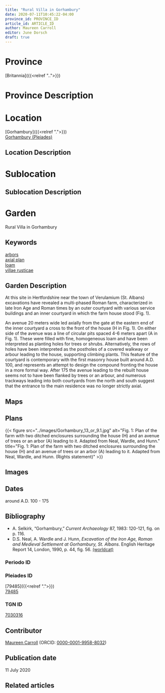 ```yaml
---
title: "Rural Villa in Gorhambury"
date: 2020-07-11T10:45:22-04:00
province_id: PROVINCE_ID
article_id: ARTICLE_ID
author: Maureen Carroll
editor: June Dorsch
draft: true
---
```


# Province

[Britannia]({{<relref "..">}})  

# Province Description


# Location

[Gorhambury]({{<relref ".">}}) \
[Gorhambury (Pleiades)](https\://pleiades.stoa.org/places/79485)

## Location Description

<!-- LEAVE THIS BLANK FOR NOW -->

# Sublocation

<!--
[AREA WITHIN LOCATION, LIKE “PALATINE HILL”](GEOREFERENCE LINK)
A sublocation is any area larger than an individual garden, but located within a location. I would always try to include a link to a controlled vocabulary here if possible. This ID may well be different from the Garden ID, e.g., Pompeii versus a Garden in one of the houses which has its own Pleiades ID.
-->

## Sublocation Description

<!-- DESCRIPTION -->

# Garden

Rural Villa in Gorhambury

## Keywords

[arbors](http://vocab.getty.edu/page/aat/300006781)  
[axial plan](http://vocab.getty.edu/page/aat/300121971)  
[loam](http://vocab.getty.edu/page/aat/300014335)   
[villae rusticae](http://vocab.getty.edu/page/aat/300005518)  

## Garden Description

At this site in Hertfordshire near the town of Verulamium (St. Albans) excavations have revealed a multi-phased Roman farm, characterized in late Iron Age and Roman times by an outer courtyard with various service buildings and an inner courtyard in which the farm house stood (Fig. 1).

An avenue 20 meters wide led axially from the gate at the eastern end of the inner courtyard a cross to the front of the house (H in Fig. 1). On either side of the avenue was a line of circular pits spaced 4-6 meters apart (A in Fig. 1). These were filled with fine, homogeneous loam and have been interpreted as planting holes for trees or shrubs. Alternatively, the rows of holes have been interpreted as the postholes of a covered walkway or arbour leading to the house, supporting climbing plants. This feature of the courtyard is contemporary with the first masonry house built around A.D. 100, and represents an attempt to design the compound fronting the house in a more formal way. After 175 the avenue leading to the rebuilt house seems not to have been flanked by trees or an arbour, and numerous trackways leading into both courtyards from the north and south suggest that the entrance to the main residence was no longer strictly axial.

## Maps

<!--
{{< figure src="IMG_URL" alt="ALT_TEXT" title="CAPTION" >}}
-->

## Plans

{{< figure src="../images/Gorhambury_13_or_9.1.jpg" alt="Fig. 1: Plan of the farm with two ditched enclosures surrounding the house (H) and an avenue of trees or an arbor (A) leading to it. Adapted from Neal, Wardle, and Hunn." title="Fig. 1: Plan of the farm with two ditched enclosures surrounding the house (H) and an avenue of trees or an arbor (A) leading to it. Adapted from Neal, Wardle, and Hunn. (Rights statement)" >}}

## Images

<!--
{{< figure src="IMG_URL" alt="ALT_TEXT" title="CAPTION" >}}
-->

## Dates

around A.D. 100 - 175

## Bibliography

* A. Selkirk, “Gorhambury,” *Current Archaeology* 87, 1983: 120-121, fig. on p. 116.
* D.S. Neal, A. Wardle and J. Hunn, *Excavation of the Iron Age, Roman and Medieval Settlement at Gorhambury, St. Albans*. English Heritage Report 14, London, 1990, p. 44, fig. 56. [(worldcat)](http://www.worldcat.org/oclc/908621649)

### Periodo ID

<!-- [PERIODO_ID](https://pleiades.stoa.org/places/PLEIADES_ID) -->

### Pleiades ID

[79485]({{<relref ".">}}) \
[79485](https://pleiades.stoa.org/places/79485)

### TGN ID

[7030316](http://vocab.getty.edu/page/tgn/7030316)

## Contributor

[Maureen Carroll](https://www.sheffield.ac.uk/archaeology/our-people/academic-staff/maureen-carroll) (ORCID: [0000-0001-9958-8032](https://orcid.org/0000-0001-9958-8032))

## Publication date

11 July 2020

## Related articles

<!-- Links to other related articles. Leave blank for now -->

